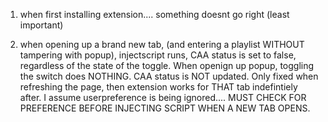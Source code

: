 1. when first installing extension.... something doesnt go right (least important)

2. when opening up a brand new tab, (and entering a playlist WITHOUT tampering with popup), injectscript runs, CAA status is set to false, regardless of the state of the toggle. When openign up popup, toggling the switch does NOTHING. CAA status is NOT updated. Only fixed when refreshing the page, then extension works for THAT tab indefintiely after. 
    I assume userpreference is being ignored.... MUST CHECK FOR PREFERENCE BEFORE INJECTING SCRIPT WHEN A NEW TAB OPENS.
    